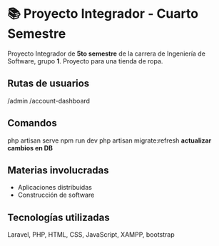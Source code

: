 # 📚 Proyecto Integrador - Cuarto Semestre
Proyecto Integrador de **5to semestre** de la carrera de Ingeniería de Software, grupo **1**. Proyecto para una tienda de ropa. 

## Rutas de usuarios

/admin
/account-dashboard

## Comandos

php artisan serve
npm run dev 
php artisan migrate:refresh    **actualizar cambios en DB**

## Materias involucradas

- Aplicaciones distribuidas
- Construcción de software

## Tecnologías utilizadas

Laravel, PHP, HTML, CSS, JavaScript, XAMPP, bootstrap
